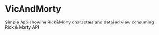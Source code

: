 # VicAndMorty
Simple App showing Rick&amp;Morty characters and detailed view consuming Rick &amp; Morty API
